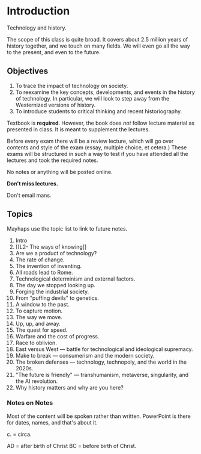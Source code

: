 # Introduction

Technology and history.

The scope of this class is quite broad. It covers about 2.5 million years of history together, and we touch on many fields. We will even go all the way to the present, and even to the future.

## Objectives

1. To trace the impact of technology on society.
2. To reexamine the key concepts, developments, and events in the history of technology. In particular, we will look to step away from the Westernized versions of history.
3. To introduce students to critical thinking and recent historiography.

Textbook is **required**. However, the book does *not* follow lecture material as presented in class. It is meant to supplement the lectures.

Before every exam there will be a review lecture, which will go over contents and style of the exam (essay, multiple choice, et cetera.) These exams will be structured in such a way to test if you have attended all the lectures and took the required notes.

No notes or anything will be posted online.

**Don't miss lectures.**

Don't email mans.

## Topics

Mayhaps use the topic list to link to future notes.

1. Intro
2. [[L2- The ways of knowing]]
3. Are we a product of technology?
4. The rate of change.
5. The invention of inventing.
6. All roads lead to Rome.
7. Technological determinism and external factors.
8. The day we stopped looking up.
9. Forging the industrial society.
10. From "puffing devils" to genetics.
11. A window to the past.
12. To capture motion.
13. The way we move.
14. Up, up, and away.
15. The quest for speed.
16. Warfare and the cost of progress.
17. Race to oblivion.
18. East versus West — battle for technological and ideological supremacy.
19. Make to break — consumerism and the modern society.
20. The broken defenses — technology, technopoly, and the world in the 2020s.
21. "The future is friendly" — transhumanism, metaverse, singularity, and the AI revolution.
22. Why history matters and why are you here?


### Notes on Notes

Most of the content will be spoken rather than written. PowerPoint is there for dates, names, and that's about it.

c. = circa.

AD = after birth of Christ
BC = before birth of Christ.